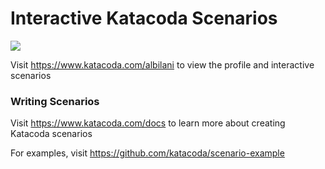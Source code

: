 # Interactive Katacoda Scenarios

[![](http://shields.katacoda.com/katacoda/albilani/count.svg)](https://www.katacoda.com/albilani "Get your profile on Katacoda.com")

Visit https://www.katacoda.com/albilani to view the profile and interactive scenarios

### Writing Scenarios
Visit https://www.katacoda.com/docs to learn more about creating Katacoda scenarios

For examples, visit https://github.com/katacoda/scenario-example
